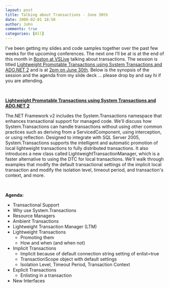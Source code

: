 ```yaml
---
layout: post
title: Talking about Transactions - June 30th
date: 2008-02-01 18:50
author: John
comments: true
categories: [All]
---
```

<P>I’ve been getting my slides and code samples together over the past few weeks for the upcoming conferences. The next one I’ll be at is at the end of this month in <A href="http://www.ftponline.com/conferences/vslive/2005/bo/">Boston at VSLive</A> talking about transactions. The session is titled <A href="http://www.ftponline.com/conferences/vslive/2005/bo/smart-sessions.aspx#lightweightpromotable">Lightweight Promotable Transactions using System Transactions and ADO.NET 2</A> and is at <A href="http://www.ftponline.com/conferences/vslive/2005/bo/agenda.aspx">2pm on June 30th</A>. Below is the synopsis of the session and the agenda from my slide deck … please drop by and say hi if you are attending.</P> <P>&nbsp;</P> <P><STRONG><A href="http://www.ftponline.com/conferences/vslive/2005/bo/smart-sessions.aspx#lightweightpromotable">Lightweight Promotable Transactions using System Transactions and ADO.NET 2</A></STRONG></P> <P>The.NET Framework v2 includes the System.Transactions namespace that enhances transactional support for managed code. We'll discuss how System.Transactions can handle transactions without using other common practices such as deriving from a ServicedComponent, using interception, or using reflection. Designed to integrate with SQL Server 2005, System.Transactions supports the intelligent and automatic promotion of local lightweight transactions to fully distributed transactions. It also introduces a new class called LightweightTransactionManager, which is a faster alternative to using the DTC for local transactions. We'll walk through examples that modify the default transactional settings of the implicit local transaction and modify the isolation level, timeout period, and transaction's context, and more. </P> <P>&nbsp;</P> <P><STRONG>Agenda:</STRONG></P> <UL> <LI>Transactional Support <LI>Why use System.Transactions <LI>Resource Managers <LI>Ambient Transactions <LI>Lightweight Transaction Manager (LTM) <LI>Lightweight Transactions <UL> <LI>Promoting them <LI>How and when (and when not) </LI></UL> <LI>Implicit Transactions <UL> <LI>Implicit because of default connection string setting of enlist=true <LI>TransactionScope object with default settings <LI>Isolation Level, Timeout Period, Transaction Context </LI></UL> <LI>Explicit Transactions <UL> <LI>Enlisting in a transaction </LI></UL> <LI>New Interfaces</LI></UL> <P>&nbsp;</P> <P>&nbsp;</P>

